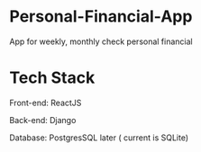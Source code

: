 # Personal-Financial-App
App for weekly, monthly check personal financial

# Tech Stack
Front-end: ReactJS

Back-end: Django

Database: PostgresSQL later ( current is SQLite)
